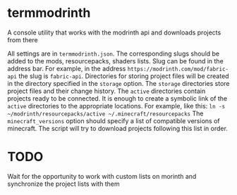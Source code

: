 # termmodrinth
A console utility that works with the modrinth api and downloads projects from there

All settings are in `termmodrinth.json`. The corresponding slugs should be added to the mods, resourcepacks, shaders lists. Slug can be found in the address bar. For example, in the address `https://modrinth.com/mod/fabric-api` the slug is `fabric-api`.
Directories for storing project files will be created in the directory specified in the `storage` option. The `storage` directories store project files and their change history. The `active` directories contain projects ready to be connected. It is enough to create a symbolic link of the `active` directories to the appropriate locations. For example, like this: `ln -s ~/modrinth/resourcepacks/active ~/.minecraft/resourcepacks`
The `minecraft_versions` option should specify a list of compatible versions of minecraft. The script will try to download projects following this list in order.

# TODO
Wait for the opportunity to work with custom lists on morinth and synchronize the project lists with them
